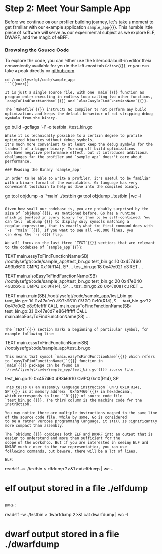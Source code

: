 # Step 2: Meet Your Sample App
Before we continue on our profiler building journey, let's take a moment to get familiar with our example application `sample_app`{{}}.
This humble little piece of software will serve as our experimental subject as we explore ELF, DWARF, and the magic of eBPF.

### Browsing the Source Code

To explore the code, you can either use the killercoda built-in editor theia conveniently available for you in the left-most tab `Editor`{{}},
or you can take a peak directly on [github.com](https://github.com/Cropsey/lysefgt/tree/main/code/sample_app).

```
cd /root/lysefgt/code/sample_app
```{{exec}}

It is just a single source file, with one `main`{{}} function as program entry executing in endless loop calling two other functions, 
`easyToFindFunctionName`{{}} and `alsoEasyToFindFunctionName`{{}}.

The `Makefile`{{}} instructs Go compiler to not perform any build optimizations and keeps the default behaviour of not stripping debug
symbols from the binary.
```
go build -gcflags '-l' -o testbin ./test_bin.go
```
While it is technically possible to a certain degree to profile optimized binaries without debug symbols,
it's much more convenient to at least keep the debug symbols for the tradeoff of a bigger binary. Turning off build optimizations
can have negative performance effect, but it introduces additional challanges for the profiler and `sample_app` doesn't care about
performance.

### Reading the Binary `sample_app`

In order to be able to write a profiler, it's useful to be familiar with a binary format of the executables. Go language has very
convenient toolchain to help us dive into the compiled binary.

```
go tool objdump -s '^main' ./testbin
go tool objdump ./testbin | wc -l
```{{exec}}

Given how small our codebase is, you are probably surprised by the size of `objdump`{{}}. As mentioned before, Go has a runtime 
which is bundled in every binary for them to be self-contained. You can tell `objdump`{{}} to display only symbols matching a
regular expression, that is exactly what the first command does with `-s '^main'`{{}}. If you want to see all ~80.000 lines, you
can drop the `-s`{{}} flag.

We will focus on the last three `TEXT`{{}} sections that are relevant to the codebase of `sample_app`{{}}:

```
TEXT main.easyToFindFunctionName(SB) /root/lysefgt/code/sample_app/test_bin.go
  test_bin.go:10        0x457460                493b6610                CMPQ 0x10(R14), SP
  ...
  test_bin.go:18        0x47e021                c3                      RET
  ...

TEXT main.alsoEasyToFindFunctionName(SB) /root/lysefgt/code/sample_app/test_bin.go
  test_bin.go:20        0x47e040                493b6610                CMPQ 0x10(R14), SP
  ...
  test_bin.go:28        0x47e0a1                c3                      RET
  ...

TEXT main.main(SB) /root/lysefgt/code/sample_app/test_bin.go
  test_bin.go:30        0x47e0c0                493b6610                CMPQ 0x10(R14), S
  ...
  test_bin.go:32        0x47e0d2                e8e9feffff              CALL main.easyToFindFunctionName(SB)
  test_bin.go:33        0x47e0d7                e864ffffff              CALL main.alsoEasyToFindFunctionName(SB)
  ...
```

The `TEXT`{{}} section marks a beginning of particular symbol, for example following line:
```
TEXT main.easyToFindFunctionName(SB) /root/lysefgt/code/sample_app/test_bin.go
```
This means that symbol `main.easyToFindFunctionName`{{}} which refers to `easyToFindFunctionName()`{{}} function in
`main`{{}} package can be found in `/root/lysefgt/code/sample_app/test_bin.go`{{}} source file.

```
  test_bin.go:10        0x457460                493b6610                CMPQ 0x10(R14), SP
```
This tells us an assembly language instruction `CMPQ 0x10(R14), SP`{{}} is at memory address `0x457460`{{}} in hexadecimal,
which corresponds to line `10`{{}} of source code file `test_bin.go`{{}}. The third column is the machine code for the instruction.

You may notice there are multiple instructions mapped to the same line of the source code file. While by some, Go is considered
to be a rather verbose programming language, it still is significantly more compact than assembly.

The `objdump`{{}} combines both ELF and DWARF into an output that is easier to understand and more than sufficient for the
scope of the workshop. But if you are interested in seeing ELF and DWARF much closer to the raw representation, you can use
following commands, but beware, there will be a lot of lines.

ELF:
```
readelf -a ./testbin > elfdump 2>&1
cat elfdump | wc -l
# elf output stored in a file ./elfdump
```{{exec}}

DWRF:
```
readelf -w ./testbin > dwarfdump 2>&1
cat dwarfdump | wc -l
# dwarf output stored in a file ./dwarfdump
```{{exec}}
